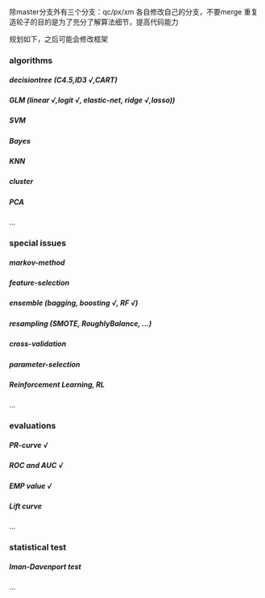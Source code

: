 
除master分支外有三个分支：qc/px/xm
各自修改自己的分支，不要merge
重复造轮子的目的是为了充分了解算法细节，提高代码能力

规划如下，之后可能会修改框架

### algorithms
##### decisiontree (C4.5,ID3 √,CART)
##### GLM (linear √,logit √, elastic-net, ridge √,lasso))
##### SVM
##### Bayes
##### KNN
##### cluster
##### PCA
...

### special issues
##### markov-method
##### feature-selection
##### ensemble (bagging, boosting √, RF √)
##### resampling (SMOTE, RoughlyBalance, ...)
##### cross-validation
##### parameter-selection
##### Reinforcement Learning, RL
...

### evaluations
##### PR-curve √
##### ROC and AUC √
##### EMP value √
##### Lift curve
...

### statistical test
##### Iman-Davenport test
...
